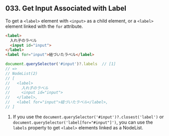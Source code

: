 ## 033. Get Input Associated with Label

To get a `<label>` element with `<input>` as a child element, or a `<label>` element linked with the `for` attribute.

```html
<label>
  入れ子のラベル
  <input id="input">
</label>
<label for="input">紐づいたラベル</label>
```
```js
document.querySelector('#input')?.labels  // [1]
// =>
// NodeList(2)
// [
//   <label>
//     入れ子のラベル
//     <input id="input">
//   </label>,
//   <label for="input">紐づいたラベル</label>,
// ]
```

1. If you use the `document.querySelector('#input')?.closest('label')` or `document.querySelector('label[for="#input"]')`, you can use the `labels` property to get `<label>` elements linked as a NodeList.
